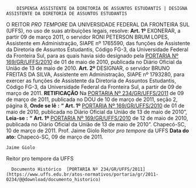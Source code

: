         DISPENSA ASSISTENTE DA DIRETORIA DE ASSUNTOS ESTUDANTIS | DESIGNA ASSISTENTE DA DIRETORIA DE ASSUNTOS ESTUDANTIS  

 O REITOR *PRO TEMPORE*  DA UNIVERSIDADE FEDERAL DA FRONTEIRA SUL (UFFS), no uso de suas atribuições legais, resolve:   **Art. 1º**  EXONERAR, a partir 09 de março 2011, o servidor RONI PETERSON BRUM LOPES, Assistente em Administração, SIAPE nº 1765590, das funções de Assistente da Diretoria de Assuntos Estudantis, Código FG-3, da Universidade Federal da Fronteira Sul, para as quais havia sido designado pela [PORTARIA Nº 169/GR/UFFS/2010](https://www.uffs.edu.br/atos-normativos/portaria/gr/2010-0169) de 01 de maio de 2010, publicada no Diário Oficial da União de 13 de maio de 2010.   **Art. 2º**  DESIGNAR, o servidor BRUNO FREITAS DA SILVA, Assistente em Administração, SIAPE nº 1793280, para exercer as funções de Assistente da Diretoria de Assuntos Estudantis, Código FG-3, da Universidade Federal da Fronteira Sul, a partir de 09 de março de 2011.   **RETIFICAÇÃO**   Na [PORTARIA Nº 234/GR/UFFS/2011](https://www.uffs.edu.br/atos-normativos/portaria/gr/2011-0234) de 09 de março de 2011, publicada no DOU de 10 de março de 2011, seção 2, página 8,   **Onde se lê** **:** **“** **Art. 1º**  [PORTARIA Nº 169/GR/UFFS/2010](https://www.uffs.edu.br/atos-normativos/portaria/gr/2010-0169) de 01 de maio de 2010, publicada no Diário Oficial da União de 13 de maio de 2010”,   **Leia-se** **:** **“** **Art. 1º**  [PORTARIA Nº 169/GR/UFFS/2010](https://www.uffs.edu.br/atos-normativos/portaria/gr/2010-0169) de 12 de maio de 2010, publicada no Diário Oficial da União de 13 de maio de 2010”.   Chapecó-SC, 10 de março de 2011.   Prof. Jaime Giolo Reitor *pro tempore*  da UFFS    **Data do ato:** Chapecó-SC, 09 de março de 2011.   
 

    Jaime Giolo    
 Reitor pro tempore da UFFS 

      Documento Histórico  [PORTARIA Nº 234/GR/UFFS/2011](https://www.uffs.edu.br/atos-normativos/portaria/gr/2011-0234/@@download/documento_historico)     
      